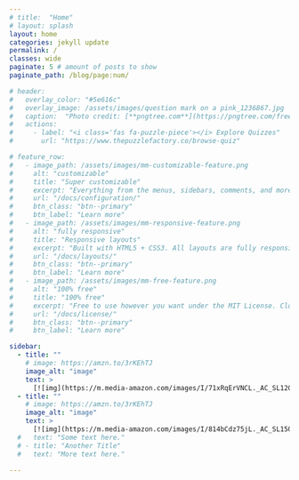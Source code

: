 ```yaml
---
# title:  "Home"
# layout: splash
layout: home
categories: jekyll update
permalink: /
classes: wide
paginate: 5 # amount of posts to show
paginate_path: /blog/page:num/

# header:
#   overlay_color: "#5e616c"
#   overlay_image: /assets/images/question mark on a pink_1236867.jpg
#   caption:  "Photo credit: [**pngtree.com**](https://pngtree.com/freebackground/question-mark-on-a-pink-pastel-background-3d-illustration_1236867.html)"
#   actions:
#     - label: "<i class='fas fa-puzzle-piece'></i> Explore Quizzes"
#       url: "https://www.thepuzzlefactory.co/browse-quiz"

# feature_row:
#   - image_path: /assets/images/mm-customizable-feature.png
#     alt: "customizable"
#     title: "Super customizable"
#     excerpt: "Everything from the menus, sidebars, comments, and more can be configured or set with YAML Front Matter."
#     url: "/docs/configuration/"
#     btn_class: "btn--primary"
#     btn_label: "Learn more"
#   - image_path: /assets/images/mm-responsive-feature.png
#     alt: "fully responsive"
#     title: "Responsive layouts"
#     excerpt: "Built with HTML5 + CSS3. All layouts are fully responsive with helpers to augment your content."
#     url: "/docs/layouts/"
#     btn_class: "btn--primary"
#     btn_label: "Learn more"
#   - image_path: /assets/images/mm-free-feature.png
#     alt: "100% free"
#     title: "100% free"
#     excerpt: "Free to use however you want under the MIT License. Clone it, fork it, customize it... whatever!"
#     url: "/docs/license/"
#     btn_class: "btn--primary"
#     btn_label: "Learn more"  

sidebar:
  - title: ""
    # image: https://amzn.to/3rKEhTJ
    image_alt: "image"
    text: >
      [![img](https://m.media-amazon.com/images/I/71xRqErVNCL._AC_SL1200_.jpg)](https://amzn.to/3rKEhTJ)
  - title: ""
    # image: https://amzn.to/3rKEhTJ
    image_alt: "image"
    text: >
      [![img](https://m.media-amazon.com/images/I/814bCdz75jL._AC_SL1500_.jpg)](https://amzn.to/48N0ml5)
  #   text: "Some text here."
  # - title: "Another Title"
  #   text: "More text here."

---
```


<!-- > Progress is not the result of complacency; it's the product of continuous learning and unyielding determination. -->

<!-- {% include feature_row %} -->